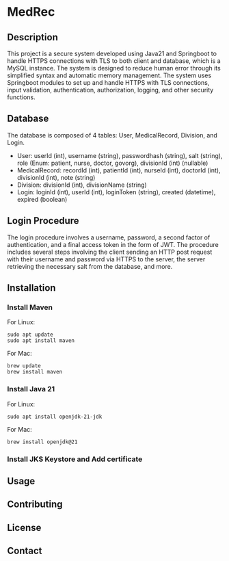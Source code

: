# MedRec

## Description

This project is a secure system developed using Java21 and Springboot to handle HTTPS connections with TLS to both client and database, which is a MySQL instance. The system is designed to reduce human error through its simplified syntax and automatic memory management. The system uses Springboot modules to set up and handle HTTPS with TLS connections, input validation, authentication, authorization, logging, and other security functions.

## Database

The database is composed of 4 tables: User, MedicalRecord, Division, and Login.

- User: userId (int), username (string), passwordhash (string), salt (string), role (Enum: patient, nurse, doctor, govorg), divisionId (int) (nullable)
- MedicalRecord: recordId (int), patientId (int), nurseId (int), doctorId (int), divisionId (int), note (string)
- Division: divisionId (int), divisionName (string)
- Login: loginId (int), userId (int), loginToken (string), created (datetime), expired (boolean)

## Login Procedure

The login procedure involves a username, password, a second factor of authentication, and a final access token in the form of JWT. The procedure includes several steps involving the client sending an HTTP post request with their username and password via HTTPS to the server, the server retrieving the necessary salt from the database, and more.

## Installation

### Install Maven
For Linux: 
```     
sudo apt update
sudo apt install maven
```

For Mac: 
```
brew update
brew install maven
```

### Install Java 21
For Linux: 
``` 
sudo apt install openjdk-21-jdk
```
For Mac: 
```
brew install openjdk@21
```

### Install JKS Keystore and Add certificate 




## Usage

## Contributing

## License

## Contact

